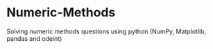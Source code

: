# Numeric-Methods
Solving numeric methods questions using python (NumPy, Matplotlib, pandas and odeint)
